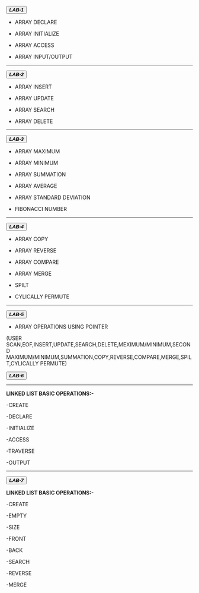  <button class="button-save large">_**LAB-1**_</button>

  - ARRAY DECLARE

  - ARRAY INITIALIZE

  - ARRAY ACCESS

  - ARRAY INPUT/OUTPUT

---
 
 <button class="button-save large">_**LAB-2**_</button>

  - ARRAY INSERT

  - ARRAY UPDATE

  - ARRAY SEARCH

  - ARRAY DELETE

---

 <button class="button-save large">_**LAB-3**_</button>


 - ARRAY MAXIMUM

 - ARRAY MINIMUM

 - ARRAY SUMMATION

 - ARRAY AVERAGE

 - ARRAY STANDARD DEVIATION

 - FIBONACCI NUMBER

---

 <button class="button-save large">_**LAB-4**_</button>


 - ARRAY COPY

 - ARRAY REVERSE

 - ARRAY COMPARE

 - ARRAY MERGE

 - SPILT

 - CYLICALLY PERMUTE

---

 <button class="button-save large">_**LAB-5**_</button>


  - ARRAY OPERATIONS USING POINTER

 (USER SCAN,EOF,INSERT,UPDATE,SEARCH,DELETE,MEXIMUM/MINIMUM,SECOND MAXIMUM/MINIMUM,SUMMATION,COPY,REVERSE,COMPARE,MERGE,SPILT,CYLICALLY PERMUTE)

 <button class="button-save large">_***LAB-6***_</button>

---

****LINKED LIST BASIC OPERATIONS:-****

-CREATE
  
-DECLARE
  
-INITIALIZE
  
-ACCESS
  
-TRAVERSE
  
-OUTPUT

---
 <button class="button-save large">_***LAB-7***_</button>

****LINKED LIST BASIC OPERATIONS:-****
 
-CREATE
  
-EMPTY
  
-SIZE
  
-FRONT
  
-BACK
 
-SEARCH
  
-REVERSE
   
-MERGE



